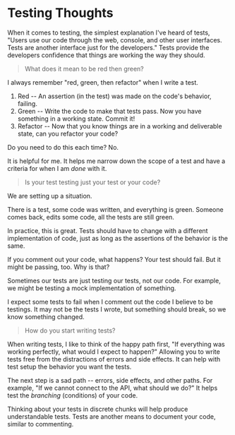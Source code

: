 # Testing Thoughts

When it comes to testing, the simplest explanation I've heard of tests, "Users
use our code through the web, console, and other user interfaces. Tests are
another interface just for the developers." Tests provide the developers
confidence that things are working the way they should.

> What does it mean to be red then green?

I always remember "red, green, then refactor" when I write a test.

1. Red -- An assertion (in the test) was made on the code's behavior, failing.
2. Green -- Write the code to make that tests pass. Now you have something in a
   working state. Commit it!
3. Refactor -- Now that you know things are in a working and deliverable state,
   can you refactor your code?

Do you need to do this each time? No.

It is helpful for me. It helps me narrow down the scope of a test and have a
criteria for when I am _done_ with it.

> Is your test testing just your test or your code?

We are setting up a situation.

There is a test, some code was written, and everything is green. Someone comes
back, edits some code, all the tests are still green.

In practice, this is great. Tests should have to change with a different
implementation of code, just as long as the assertions of the behavior is the
same.

If you comment out your code, what happens? Your test should fail. But it might
be passing, too. Why is that?

Sometimes our tests are just testing our tests, not our code. For example, we
might be testing a mock implementation of something.

I expect some tests to fail when I comment out the code I believe to be
testings. It may not be the tests I wrote, but something should break, so we
know something changed.

> How do you start writing tests?

When writing tests, I like to think of the happy path first, "If everything was
working perfectly, what would I expect to happen?" Allowing you to write tests
free from the distractions of errors and side effects. It can help with test
setup the behavior you want the tests.

The next step is a sad path -- errors, side effects, and other paths. For
example, "If we cannot connect to the API, what should we do?" It helps test the
_branching_ (conditions) of your code.

Thinking about your tests in discrete chunks will help produce understandable
tests. Tests are another means to document your code, similar to commenting.
